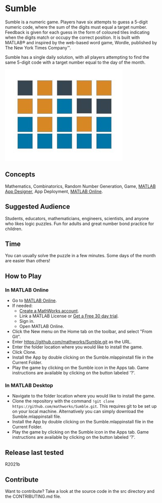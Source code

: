 # Sumble
Sumble is a numeric game. Players have six attempts to guess a 5-digit numeric code, where the sum of the digits must equal a target number. Feedback is given for each guess in the form of coloured tiles indicating when the digits match or occupy the correct position. It is built with MATLAB® and inspired by the web-based word game, Wordle, published by The New York Times Company™.

Sumble has a single daily solution, with all players attempting to find the same 5-digit code with a target number equal to the day of the month.

![Sumble, a numeric game](/src/SumbleIcon.jpg)
 
## Concepts
Mathematics, Combinatorics, Random Number Generation, Game, [MATLAB App Designer](https://www.mathworks.com/products/matlab/app-designer.html), App Deployment, [MATLAB Online](https://matlab.mathworks.com/). 

## Suggested Audience
Students, educators, mathematicians, engineers, scientists, and anyone who likes logic puzzles. Fun for adults and great number bond practice for children.

## Time
You can usually solve the puzzle in a few minutes. Some days of the month are easier than others! 

## How to Play

### In MATLAB Online 
* Go to [MATLAB Online](https://matlab.mathworks.com/). 
* If needed:
   * [Create a MathWorks account](https://www.mathworks.com/matlabcentral/answers/361072-how-do-i-create-a-mathworks-account).
   * Link a MATLAB License or [Get a Free 30 day trial](https://www.mathworks.com/campaigns/products/trials.html). 
   * Sign in.    
   * Open MATLAB Online.
* Click the New menu on the Home tab on the toolbar, and select "From Git". 
* Enter https://github.com/mathworks/Sumble.git as the URL. 
* Enter the folder location where you would like to install the game. 
* Click Clone. 
* Install the App by double clicking on the Sumble.mlappinstall file in the Current Folder. 
* Play the game by clicking on the Sumble icon in the Apps tab. Game instructions are available by clicking on the button labeled '?'.

### In MATLAB Desktop
* Navigate to the folder location where you would like to install the game.
* Clone the repository with the command `!git clone https://github.com/mathworks/Sumble.git`. This requires git to be set up on your local machine. Alternatively you can simply download the Sumble.mlappinstall file. 
* Install the App by double clicking on the Sumble.mlappinstall file in the Current Folder. 
* Play the game by clicking on the Sumble icon in the Apps tab. Game instructions are available by clicking on the button labeled '?'.  

## Release last tested
R2021b 

## Contribute
Want to contribute? Take a look at the source code in the src directory and the CONTRIBUTING.md file. 

